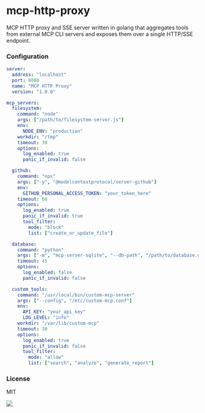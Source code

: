# mcp-http-proxy

MCP HTTP proxy and SSE server written in golang that aggregates tools from external MCP CLI servers and exposes them over a single HTTP/SSE endpoint.

### Configuration

```yaml
server:
  address: "localhost"
  port: 8080
  name: "MCP HTTP Proxy"
  version: "1.0.0"

mcp_servers:
  filesystem:
    command: "node"
    args: ["/path/to/filesystem-server.js"]
    env:
      NODE_ENV: "production"
    workdir: "/tmp"
    timeout: 30
    options:
      log_enabled: true
      panic_if_invalid: false

  github:
    command: "npx"
    args: ["-y", "@modelcontextprotocol/server-github"]
    env:
      GITHUB_PERSONAL_ACCESS_TOKEN: "your_token_here"
    timeout: 60
    options:
      log_enabled: true
      panic_if_invalid: true
      tool_filter:
        mode: "block"
        list: ["create_or_update_file"]

  database:
    command: "python"
    args: ["-m", "mcp-server-sqlite", "--db-path", "/path/to/database.db"]
    timeout: 45
    options:
      log_enabled: false
      panic_if_invalid: false

  custom_tools:
    command: "/usr/local/bin/custom-mcp-server"
    args: ["--config", "/etc/custom-mcp.conf"]
    env:
      API_KEY: "your_api_key"
      LOG_LEVEL: "info"
    workdir: "/var/lib/custom-mcp"
    timeout: 30
    options:
      log_enabled: true
      panic_if_invalid: false
      tool_filter:
        mode: "allow"
        list: ["search", "analyze", "generate_report"]
```

### License

MIT

![](https://asdertasd.site/counter/mcp-http-proxy)